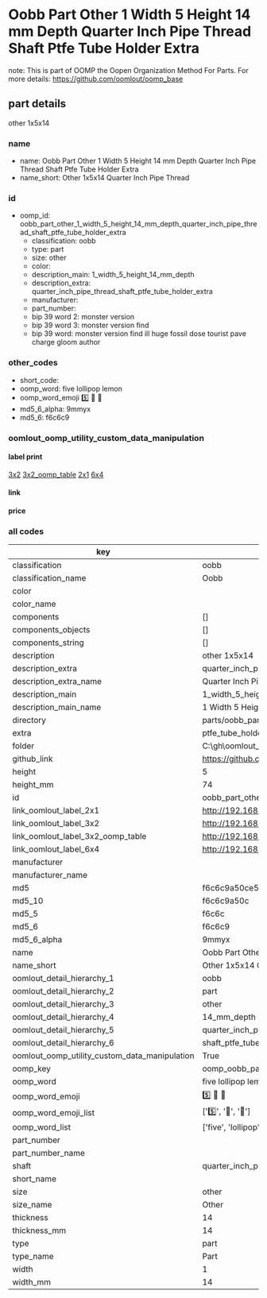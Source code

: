 # Oobb Part Other 1 Width 5 Height 14 mm Depth Quarter Inch Pipe Thread Shaft Ptfe Tube Holder Extra  

note: This is part of OOMP the Oopen Organization Method For Parts. For more details: https://github.com/oomlout/oomp_base

##  part details
  



other 1x5x14



### name
* name: Oobb Part Other 1 Width 5 Height 14 mm Depth Quarter Inch Pipe Thread Shaft Ptfe Tube Holder Extra
* name_short: Other 1x5x14 Quarter Inch Pipe Thread
### id
* oomp_id: oobb_part_other_1_width_5_height_14_mm_depth_quarter_inch_pipe_thread_shaft_ptfe_tube_holder_extra
  * classification: oobb
  * type: part
  * size: other
  * color: 
  * description_main: 1_width_5_height_14_mm_depth
  * description_extra: quarter_inch_pipe_thread_shaft_ptfe_tube_holder_extra
  * manufacturer: 
  * part_number: 
  * bip 39 word 2: monster version
  * bip 39 word 3: monster version find
  * bip 39 word: monster version find ill huge fossil dose tourist pave charge gloom author

### other_codes
* short_code: 
* oomp_word: five lollipop lemon
* oomp_word_emoji :five: :lollipop: :lemon:
* md5_6_alpha: 9mmyx
* md5_6: f6c6c9






### oomlout_oomp_utility_custom_data_manipulation
#### label print
[3x2](http://192.168.1.245:1112/?label=oomp%209mmyx)
[3x2_oomp_table](http://192.168.1.108:1112/?label=oomp%209mmyx)
[2x1](http://192.168.1.242:1112/?label=oomp%209mmyx)
[6x4](http://192.168.1.55:1112/?label=oomp%209mmyx)    

#### link

                              

#### price







### all codes 
| key | value |  
| --- | --- |  
| classification | oobb |  
| classification_name | Oobb |  
| color |  |  
| color_name |  |  
| components | [] |  
| components_objects | [] |  
| components_string | [] |  
| description | other 1x5x14 |  
| description_extra | quarter_inch_pipe_thread_shaft_ptfe_tube_holder_extra |  
| description_extra_name | Quarter Inch Pipe Thread Shaft Ptfe Tube Holder Extra |  
| description_main | 1_width_5_height_14_mm_depth |  
| description_main_name | 1 Width 5 Height 14 mm Depth |  
| directory | parts/oobb_part_other_1_width_5_height_14_mm_depth_quarter_inch_pipe_thread_shaft_ptfe_tube_holder_extra |  
| extra | ptfe_tube_holder |  
| folder | C:\gh\oomlout_oobb_version_4_generated_parts\parts\oobb_part_other_1_width_5_height_14_mm_depth_quarter_inch_pipe_thread_shaft_ptfe_tube_holder_extra |  
| github_link | https://github.com/oomlout/oomlout_oomp_part_src/tree/main/parts/oobb_part_other_1_width_5_height_14_mm_depth_quarter_inch_pipe_thread_shaft_ptfe_tube_holder_extra |  
| height | 5 |  
| height_mm | 74 |  
| id | oobb_part_other_1_width_5_height_14_mm_depth_quarter_inch_pipe_thread_shaft_ptfe_tube_holder_extra |  
| link_oomlout_label_2x1 | http://192.168.1.242:1112/?label=oomp%209mmyx |  
| link_oomlout_label_3x2 | http://192.168.1.245:1112/?label=oomp%209mmyx |  
| link_oomlout_label_3x2_oomp_table | http://192.168.1.108:1112/?label=oomp%209mmyx |  
| link_oomlout_label_6x4 | http://192.168.1.55:1112/?label=oomp%209mmyx |  
| manufacturer |  |  
| manufacturer_name |  |  
| md5 | f6c6c9a50ce5e8316fb7570ead7cb47a |  
| md5_10 | f6c6c9a50c |  
| md5_5 | f6c6c |  
| md5_6 | f6c6c9 |  
| md5_6_alpha | 9mmyx |  
| name | Oobb Part Other 1 Width 5 Height 14 mm Depth Quarter Inch Pipe Thread Shaft Ptfe Tube Holder Extra |  
| name_short | Other 1x5x14 Quarter Inch Pipe Thread |  
| oomlout_detail_hierarchy_1 | oobb |  
| oomlout_detail_hierarchy_2 | part |  
| oomlout_detail_hierarchy_3 | other |  
| oomlout_detail_hierarchy_4 | 14_mm_depth |  
| oomlout_detail_hierarchy_5 | quarter_inch_pipe_thread |  
| oomlout_detail_hierarchy_6 | shaft_ptfe_tube_holder_extra |  
| oomlout_oomp_utility_custom_data_manipulation | True |  
| oomp_key | oomp_oobb_part_other_1_width_5_height_14_mm_depth_quarter_inch_pipe_thread_shaft_ptfe_tube_holder_extra |  
| oomp_word | five lollipop lemon |  
| oomp_word_emoji | :five: :lollipop: :lemon: |  
| oomp_word_emoji_list | [':five:', ':lollipop:', ':lemon:'] |  
| oomp_word_list | ['five', 'lollipop', 'lemon'] |  
| part_number |  |  
| part_number_name |  |  
| shaft | quarter_inch_pipe_thread |  
| short_name |  |  
| size | other |  
| size_name | Other |  
| thickness | 14 |  
| thickness_mm | 14 |  
| type | part |  
| type_name | Part |  
| width | 1 |  
| width_mm | 14 |  
